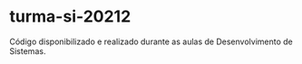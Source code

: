 # turma-si-20212
Código disponibilizado e realizado durante as aulas de Desenvolvimento de Sistemas.

